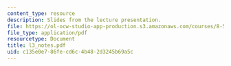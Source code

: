 ```yaml
---
content_type: resource
description: Slides from the lecture presentation.
file: https://ol-ocw-studio-app-production.s3.amazonaws.com/courses/8-591j-systems-biology-fall-2004/c135e0e786fecd6c4b482d3245b69a5c_l3_notes.pdf
file_type: application/pdf
resourcetype: Document
title: l3_notes.pdf
uid: c135e0e7-86fe-cd6c-4b48-2d3245b69a5c
---
```

